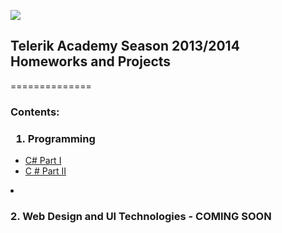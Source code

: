 <a href="http://academy.telerik.com/"><img src="http://academy.telerik.com/Sitefinity/WebsiteTemplates/MyTemplate/App_Themes/Academy/Images/telerik-academy-logo.jpg"></a>
<h2>Telerik Academy Season 2013/2014<br>
Homeworks and Projects</h2>
==============

<h3>Contents:</h3>

<h3>
<ol><li>Programming</li></h3>

<ul>
<li><a href = "https://github.com/nmarkova/TelerikAcademy/tree/master/CSharpPartOne">C# Part I</a></li>
<li><a href ="https://github.com/nmarkova/TelerikAcademy/tree/master/CSharpPartTwo">C # Part II</a></li>
</ul>
<li><h3>2. Web Design and UI Technologies - COMING SOON </h3></li>
</ol>
